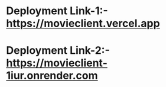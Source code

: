 # **Deployment Link-1:-** https://movieclient.vercel.app
# **Deployment Link-2:-** https://movieclient-1iur.onrender.com
